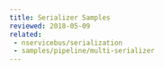 ```yaml
---
title: Serializer Samples
reviewed: 2018-05-09
related:
 - nservicebus/serialization
 - samples/pipeline/multi-serializer
---
```

